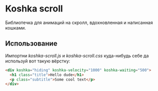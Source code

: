 # Koshka scroll

Библиотечка для анимаций на скролл, вдохновленная и написанная кошками.

## Использование

Импортни _koshka-scroll.js_ и _koshka-scroll.css_ куда-нибудь себе да используй вот такую вёрстку:

```html
<div koshka="hiding" koshka-velocity="1000" koshka-waiting="500">
  <h1 class="title">Hello dude</h1>
  <p class="subtitle">Some cool text</p>
</div>
```
